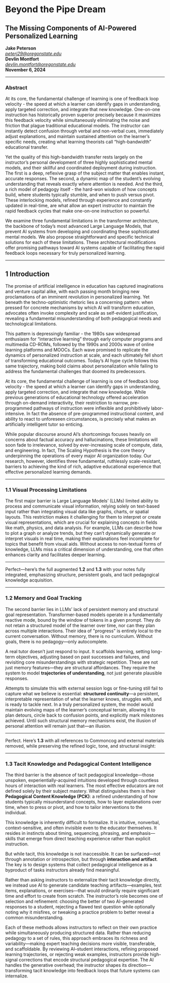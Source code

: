 # Beyond the Pipe Dream
## The Missing Components of AI-Powered Personalized Learning  
**Jake Peterson**  
*peterj29@oregonstate.edu*  
**Devlin Montfort**  
*devlin.montfort@oregonstate.edu*  
**November 6, 2024**

---

### Abstract

At its core, the fundamental challenge of learning is one of feedback loop velocity - the speed at which a learner can identify gaps in understanding, apply targeted correction, and integrate that new knowledge. One-on-one instruction has historically proven superior precisely because it maximizes this feedback velocity while simultaneously eliminating the noise and friction that plague traditional educational models. The instructor can instantly detect confusion through verbal and non-verbal cues, immediately adjust explanations, and maintain sustained attention on the learner’s specific needs, creating what learning theorists call “high-bandwidth” educational transfer.

Yet the quality of this high-bandwidth transfer rests largely on the instructor’s personal development of three highly sophisticated mental models, and their skillful and coordinated deployment during instruction. The first is a deep, reflexive grasp of the subject matter that enables instant, accurate responses. The second, a dynamic map of the student’s evolving understanding that reveals exactly where attention is needed. And the third, a rich model of pedagogy itself - the hard-won wisdom of how concepts build, where students typically stumble, and when to push versus pivot. These interlocking models, refined through experience and constantly updated in real-time, are what allow an expert instructor to maintain the rapid feedback cycles that make one-on-one instruction so powerful.

We examine three fundamental limitations in the transformer architecture, the backbone of today’s most advanced Large Language Models, that prevent AI systems from developing and coordinating these sophisticated mental models. We also propose straightforward and specific technical solutions for each of these limitations. These architectural modifications offer promising pathways toward AI systems capable of facilitating the rapid feedback loops necessary for truly personalized learning.

---

## 1 Introduction

The promise of artificial intelligence in education has captured imaginations and venture capital alike, with each passing month bringing new proclamations of an imminent revolution in personalized learning. Yet beneath the techno-optimistic rhetoric lies a concerning pattern: when pressed for concrete mechanisms by which AI will transform education, advocates often invoke complexity and scale as self-evident justification, revealing a fundamental misunderstanding of both pedagogical needs and technological limitations.

This pattern is depressingly familiar - the 1980s saw widespread enthusiasm for “interactive learning” through early computer programs and multimedia CD-ROMs, followed by the 1990s and 2000s wave of online learning platforms and MOOCs. Each wave promised to replicate the dynamics of personalized instruction at scale, and each ultimately fell short of transforming educational outcomes. Today’s AI hype cycle follows this same trajectory, making bold claims about personalization while failing to address the fundamental challenges that doomed its predecessors.

At its core, the fundamental challenge of learning is one of feedback loop velocity - the speed at which a learner can identify gaps in understanding, apply targeted correction, and integrate that new knowledge. While previous generations of educational technology offered acceleration through on-demand interactivity, their restriction to narrow, pre-programmed pathways of instruction were inflexible and prohibitively labor-intensive. In fact the absence of pre-programmed instructional content, and ability to react to unforeseen circumstances, is precisely what makes an artificially intelligent tutor so enticing.

While popular discourse around AI’s shortcomings focuses heavily on concerns about factual accuracy and hallucinations, these limitations will soon fade to irrelevance, solved by ever-increasing scale of compute, data, and engineering. In fact, The Scaling Hypothesis is the core theory underpinning the operations of every major AI organization today. Our research, however, identifies three fundamental, ruthlessly scale-resistant, barriers to achieving the kind of rich, adaptive educational experience that effective personalized learning demands.

---

### 1.1 Visual Processing Limitations

The first major barrier is Large Language Models’ (LLMs) limited ability to process and communicate visual information, relying solely on text-based input rather than integrating visual data like graphs, charts, or spatial layouts. This restriction makes it challenging for them to interpret or create visual representations, which are crucial for explaining concepts in fields like math, physics, and data analysis. For example, LLMs can describe how to plot a graph or analyze trends, but they can’t dynamically generate or interpret visuals in real time, making their explanations feel incomplete for topics that benefit from visual aids. Without access to non-textual forms of knowledge, LLMs miss a critical dimension of understanding, one that often enhances clarity and facilitates deeper learning.

---

Perfect—here’s the full augmented **1.2** and **1.3** with your notes fully integrated, emphasizing structure, persistent goals, and tacit pedagogical knowledge acquisition.

---

### 1.2 Memory and Goal Tracking

The second barrier lies in LLMs’ lack of persistent memory and structural goal representation. Transformer-based models operate in a fundamentally reactive mode, bound by the window of tokens in a given prompt. They do not retain a structured model of the learner over time, nor can they plan across multiple interactions. Their idea of "progress" is entirely local to the current conversation. Without memory, there is no curriculum. Without goals, there is no pedagogy—only autocomplete.

A real tutor doesn’t just respond to input. It scaffolds learning, setting long-term objectives, adjusting based on past successes and failures, and revisiting core misunderstandings with strategic repetition. These are not just memory features—they are structural affordances. They require the system to model **trajectories of understanding**, not just generate plausible responses.

Attempts to simulate this with external session logs or fine-tuning still fail to capture what we believe is essential: **structured continuity**—a persistent, interpretable representation of what the learner knows, struggles with, and is ready to tackle next. In a truly personalized system, the model would maintain evolving maps of the learner’s conceptual terrain, allowing it to plan detours, circle back to confusion points, and explicitly mark milestones achieved. Until such structural memory mechanisms exist, the illusion of personal attention will remain just that—an illusion.

---

Perfect. Here’s **1.3** with all references to Commoncog and external materials removed, while preserving the refined logic, tone, and structural insight:

---

### 1.3 Tacit Knowledge and Pedagogical Content Intelligence

The third barrier is the absence of tacit pedagogical knowledge—those unspoken, experientially-acquired intuitions developed through countless hours of interaction with real learners. The most effective educators are not defined solely by their subject mastery. What distinguishes them is their **Pedagogical Content Knowledge (PCK)**: a refined understanding of how students typically misunderstand concepts, how to layer explanations over time, when to press or pivot, and how to tailor interventions to the individual.

This knowledge is inherently difficult to formalize. It is intuitive, nonverbal, context-sensitive, and often invisible even to the educator themselves. It resides in instincts about timing, sequencing, phrasing, and emphasis—skills that emerge from direct teaching experience rather than explicit instruction.

But while tacit, this knowledge is not inaccessible. It can be surfaced—not through annotation or introspection, but through **interaction and artifact**. The key is to design systems that collect pedagogical intelligence as a byproduct of tasks instructors already find meaningful.

Rather than asking instructors to externalize their tacit knowledge directly, we instead use AI to generate candidate teaching artifacts—examples, test items, explanations, or exercises—that would ordinarily require significant time and effort to create from scratch. The instructor’s role becomes one of selection and refinement: choosing the better of two AI-generated responses to a student, rejecting a flawed test question while optionally noting why it misfires, or tweaking a practice problem to better reveal a common misunderstanding.

Each of these methods allows instructors to reflect on their own practice while simultaneously producing structured data. Rather than reducing pedagogy to a set of rules, this approach embraces its richness and variability—making expert teaching decisions more visible, transferable, and scaffoldable. By reviewing AI–student interactions, refining proposed learning trajectories, or rejecting weak examples, instructors provide high-signal corrections that encode structural pedagogical expertise. The AI handles the generative overhead; the instructor shapes its direction—transforming tacit knowledge into feedback loops that future systems can internalize.